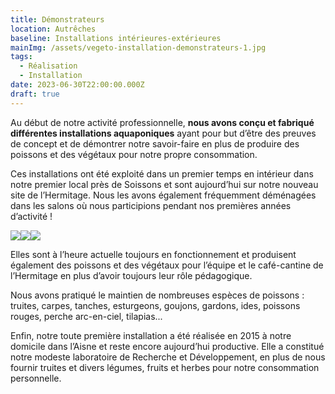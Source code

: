 ```yaml
---
title: Démonstrateurs
location: Autrêches
baseline: Installations intérieures-extérieures
mainImg: /assets/vegeto-installation-demonstrateurs-1.jpg
tags:
  - Réalisation
  - Installation
date: 2023-06-30T22:00:00.000Z
draft: true
---
```


Au début de notre activité professionnelle, **nous avons conçu et fabriqué différentes installations aquaponiques** ayant pour but d’être des preuves de concept et de démontrer notre savoir-faire en plus de produire des poissons et des végétaux pour notre propre consommation. 

Ces installations ont été exploité dans un premier temps en intérieur dans notre premier local près de Soissons et sont aujourd’hui sur notre nouveau site de l’Hermitage. Nous les avons également fréquemment déménagées dans les salons où nous participions pendant nos premières années d’activité !

![](/assets/vegeto-installation-demonstrateurs-2.jpg)![](/assets/vegeto-installation-demonstrateurs-3.jpg)![](/assets/vegeto-installation-demonstrateurs-4.jpg)

Elles sont à l’heure actuelle toujours en fonctionnement et produisent également des poissons et des végétaux pour l’équipe et le café-cantine de l’Hermitage en plus d’avoir toujours leur rôle pédagogique.

Nous avons pratiqué le maintien de nombreuses espèces de poissons : truites, carpes, tanches, esturgeons, goujons, gardons, ides, poissons rouges, perche arc-en-ciel, tilapias...

Enfin, notre toute première installation a été réalisée en 2015 à notre domicile dans l’Aisne et reste encore aujourd’hui productive. Elle a constitué notre modeste laboratoire de Recherche et Développement, en plus de nous fournir truites et divers légumes, fruits et herbes pour notre consommation personnelle.
